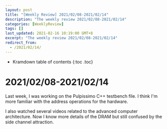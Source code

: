 ```yaml
---
layout: post
title: "[Weekly Review] 2021/02/08-2021/02/14"
description: "The weekly review 2021/02/08-2021/02/14"
categories: [WeeklyReview]
tags: []
last_updated: 2021-02-16 10:19:00 GMT+8
excerpt: "The weekly review 2021/02/08-2021/02/14"
redirect_from:
  - /2021/02/14/
---
```


* Kramdown table of contents
{:toc .toc}
# 2021/02/08-2021/02/14

Last week, I was working on the Pulpissimo C++ testbench file. I think I'm more familiar with the address operations for the hardware.

I also watched several videos related to the advanced computer architecture. Now I know more details of the DRAM but still confused by the side channel attraction.

